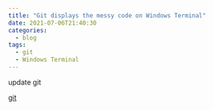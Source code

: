 ```yaml
---
title: "Git displays the messy code on Windows Terminal"
date: 2021-07-06T21:40:30
categories:
  - blog
tags:
  - git
  - Windows Terminal
---
```


update git

[git](https://git-scm.com/download/win)
